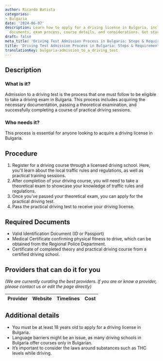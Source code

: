 ```yaml
---
author: Ricardo Batista
categories:
- Bulgaria
date: '2024-06-07'
description: Learn how to apply for a driving license in Bulgaria, including required
  documents, exam process, course details, and considerations. Get started now!
draft: false
meta_title: 'Driving Test Admission Process in Bulgaria: Steps & Requirements'
title: 'Driving Test Admission Process in Bulgaria: Steps & Requirements'
translationKey: bulgaria-admission_to_a_driving_test
---
```



## Description
### What is it?
Admission to a driving test is the process that one must follow to be eligible to take a driving exam in Bulgaria. This process includes acquiring the necessary documentation, passing a theoretical examination, and successfully completing a course of practical driving sessions.

### Who needs it?
This process is essential for anyone looking to acquire a driving license in Bulgaria.

## Procedure
1. Register for a driving course through a licensed driving school. Here, you'll learn about the local traffic rules and regulations, as well as practical training sessions.
2. After completion of your driving course, you will need to take a theoretical exam to showcase your knowledge of traffic rules and regulations.
3. Once you've passed your theoretical exam, you can apply for the practical driving test.
4. Pass the practical driving test to receive your driving license.

## Required Documents
- Valid Identification Document (ID or Passport)
- Medical Certificate confirming physical fitness to drive, which can be obtained from the Regional Police Department.
- Certificate of completed theory and practical driving course from a certified driving school.

## Providers that can do it for you

_(We are currently curating the best providers. If you are or know a provider, please contact us or edit the page directly)_

| Provider        |     Website     |     Timelines    |       Cost      |
| --------------- | --------------- |  :-------------: | :-------------: |

## Additional details
- You must be at least 18 years old to apply for a driving license in Bulgaria.
- Language barriers might be an issue, as many driving schools in Bulgaria offer courses only in Bulgarian.
- It’s important to consider the laws around substances such as THC levels while driving.